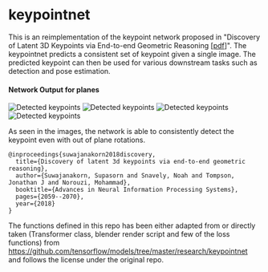 # keypointnet
This is an reimplementation of the keypoint network proposed in "Discovery of
Latent 3D Keypoints via End-to-end Geometric Reasoning
[[pdf](https://arxiv.org/pdf/1807.03146.pdf)]". The keypointnet predicts a consistent set of keypoint given a single image. The predicted keypoint can then be used for various downstream tasks such as detection and pose estimation.  

#### Network Output for planes

![Detected keypoints](https://github.com/swaroop1904/keypointnet/blob/master/output_images/160.png "Logo Title Text 1") ![Detected keypoints](https://github.com/swaroop1904/keypointnet/blob/master/output_images/200.png "Logo Title Text 1") ![Detected keypoints](https://github.com/swaroop1904/keypointnet/blob/master/output_images/201.png "Logo Title Text 1") ![Detected keypoints](https://github.com/swaroop1904/keypointnet/blob/master/output_images/211.png "Logo Title Text 1")

As seen in the images, the network is able to consistently detect the keypoint even with out of plane rotations. 

```
@inproceedings{suwajanakorn2018discovery,
  title={Discovery of latent 3d keypoints via end-to-end geometric reasoning},
  author={Suwajanakorn, Supasorn and Snavely, Noah and Tompson, Jonathan J and Norouzi, Mohammad},
  booktitle={Advances in Neural Information Processing Systems},
  pages={2059--2070},
  year={2018}
}

```

The functions defined in this repo has been either adapted from or directly taken (Transformer class, blender render script and few of the loss functions) from https://github.com/tensorflow/models/tree/master/research/keypointnet and follows the license under the original repo. 